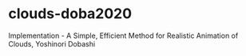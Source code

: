 # clouds-doba2020
Implementation - A Simple, Efficient Method for Realistic Animation of Clouds, Yoshinori Dobashi
